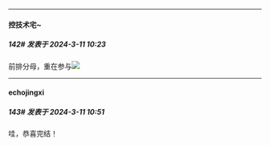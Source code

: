 ﻿
*****

####  控技术宅~  
##### 142#       发表于 2024-3-11 10:23

前排分母，重在参与<img src="https://static.saraba1st.com/image/smiley/face2017/074.png" referrerpolicy="no-referrer">


*****

####  echojingxi  
##### 143#       发表于 2024-3-11 10:51

哇，恭喜完结！

